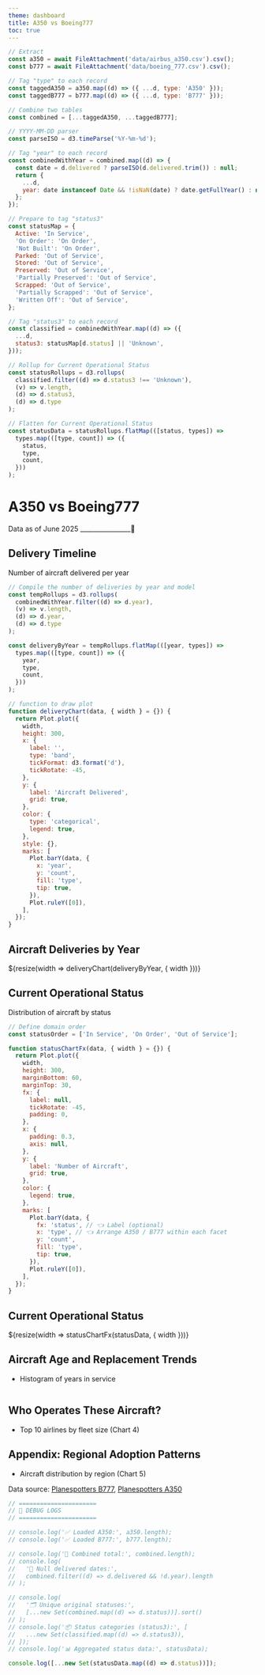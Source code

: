 ```yaml
---
theme: dashboard
title: A350 vs Boeing777
toc: true
---
```


<!-- ETL -->

```js
// Extract
const a350 = await FileAttachment('data/airbus_a350.csv').csv();
const b777 = await FileAttachment('data/boeing_777.csv').csv();

// Tag "type" to each record
const taggedA350 = a350.map((d) => ({ ...d, type: 'A350' }));
const taggedB777 = b777.map((d) => ({ ...d, type: 'B777' }));

// Combine two tables
const combined = [...taggedA350, ...taggedB777];

// YYYY-MM-DD parser
const parseISO = d3.timeParse('%Y-%m-%d');

// Tag "year" to each record
const combinedWithYear = combined.map((d) => {
  const date = d.delivered ? parseISO(d.delivered.trim()) : null;
  return {
    ...d,
    year: date instanceof Date && !isNaN(date) ? date.getFullYear() : null,
  };
});

// Prepare to tag "status3"
const statusMap = {
  Active: 'In Service',
  'On Order': 'On Order',
  'Not Built': 'On Order',
  Parked: 'Out of Service',
  Stored: 'Out of Service',
  Preserved: 'Out of Service',
  'Partially Preserved': 'Out of Service',
  Scrapped: 'Out of Service',
  'Partially Scrapped': 'Out of Service',
  'Written Off': 'Out of Service',
};

// Tag "status3" to each record
const classified = combinedWithYear.map((d) => ({
  ...d,
  status3: statusMap[d.status] || 'Unknown',
}));

// Rollup for Current Operational Status
const statusRollups = d3.rollups(
  classified.filter((d) => d.status3 !== 'Unknown'),
  (v) => v.length,
  (d) => d.status3,
  (d) => d.type
);

// Flatten for Current Operational Status
const statusData = statusRollups.flatMap(([status, types]) =>
  types.map(([type, count]) => ({
    status,
    type,
    count,
  }))
);
```

# A350 vs Boeing777

Data as of June 2025 \_\_\_\_\_\_\_\_\_\_\_\_\_\_\_\_🛫

## Delivery Timeline

Number of aircraft delivered per year

```js
// Compile the number of deliveries by year and model
const tempRollups = d3.rollups(
  combinedWithYear.filter((d) => d.year),
  (v) => v.length,
  (d) => d.year,
  (d) => d.type
);

const deliveryByYear = tempRollups.flatMap(([year, types]) =>
  types.map(([type, count]) => ({
    year,
    type,
    count,
  }))
);

// function to draw plot
function deliveryChart(data, { width } = {}) {
  return Plot.plot({
    width,
    height: 300,
    x: {
      label: '',
      type: 'band',
      tickFormat: d3.format('d'),
      tickRotate: -45,
    },
    y: {
      label: 'Aircraft Delivered',
      grid: true,
    },
    color: {
      type: 'categorical',
      legend: true,
    },
    style: {},
    marks: [
      Plot.barY(data, {
        x: 'year',
        y: 'count',
        fill: 'type',
        tip: true,
      }),
      Plot.ruleY([0]),
    ],
  });
}
```

<div class="grid grid-cols-1">
  <div class="card">
    <h2>Aircraft Deliveries by Year</h2>
    ${resize(width => deliveryChart(deliveryByYear, { width }))}
  </div>
</div>

## Current Operational Status

Distribution of aircraft by status

```js
// Define domain order
const statusOrder = ['In Service', 'On Order', 'Out of Service'];

function statusChartFx(data, { width } = {}) {
  return Plot.plot({
    width,
    height: 300,
    marginBottom: 60,
    marginTop: 30,
    fx: {
      label: null,
      tickRotate: -45,
      padding: 0,
    },
    x: {
      padding: 0.3,
      axis: null,
    },
    y: {
      label: 'Number of Aircraft',
      grid: true,
    },
    color: {
      legend: true,
    },
    marks: [
      Plot.barY(data, {
        fx: 'status', // 👈 Label (optional)
        x: 'type', // 👈 Arrange A350 / B777 within each facet
        y: 'count',
        fill: 'type',
        tip: true,
      }),
      Plot.ruleY([0]),
    ],
  });
}
```

<div class="grid grid-cols-1">
  <div class="card">
    <h2>Current Operational Status</h2>
    ${resize(width => statusChartFx(statusData, { width }))}
  </div>
</div>

## Aircraft Age and Replacement Trends

- Histogram of years in service

```js

```

## Who Operates These Aircraft?

- Top 10 airlines by fleet size (Chart 4)

## Appendix: Regional Adoption Patterns

- Aircraft distribution by region (Chart 5)

Data source: [Planespotters B777](https://www.planespotters.net/aircraft/production/boeing-777), [Planespotters A350](https://www.planespotters.net/aircraft/production/airbus-a350)

```js
// ======================
// 🐛 DEBUG LOGS
// ======================

// console.log('✅ Loaded A350:', a350.length);
// console.log('✅ Loaded B777:', b777.length);

// console.log('🚚 Combined total:', combined.length);
// console.log(
//   '📅 Null delivered dates:',
//   combined.filter((d) => d.delivered && !d.year).length
// );

// console.log(
//   '🗂️ Unique original statuses:',
//   [...new Set(combined.map((d) => d.status))].sort()
// );
// console.log('📦 Status categories (status3):', [
//   ...new Set(classified.map((d) => d.status3)),
// ]);
// console.log('📊 Aggregated status data:', statusData);

console.log([...new Set(statusData.map((d) => d.status))]);
```
